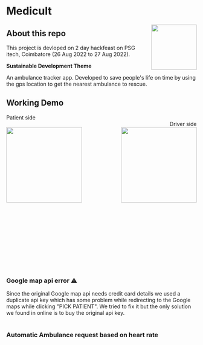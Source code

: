 # Medicult

<img src="https://github.com/sunilxd/medicult/blob/main/app/src/main/res/mipmap-mdpi/ic_launcher_foreground.jpeg?raw=true" align="right" width="120" height="120">

## About this repo
This project is devloped on 2 day hackfeast on PSG itech, Coimbatore (26 Aug 2022 to 27 Aug 2022).

**Sustainable Development Theme**

An ambulance tracker app. Developed to save people's life on time by using the gps location to get the nearest ambulance to rescue.

## Working Demo

<div style="text-align: left">Patient side</div>
<div style="text-align: right">Driver side</div>
<img style="float: left;" width=200 src="Demo/patient.gif">
<img style="float: right;" width=200 src="Demo/driver.gif">
<br><br><br><br><br><br><br><br><br><br><br><br><br><br><br><br><br><br><br><br><br><br>

### Google map api error :warning:
Since the original Google map api needs credit card details we used a duplicate api key which has some problem while redirecting to the Google maps while clicking "PICK PATIENT". We tried to fix it but the only solution we found in online is to buy the original api key.
<br><br>
### Automatic Ambulance request based on heart rate
